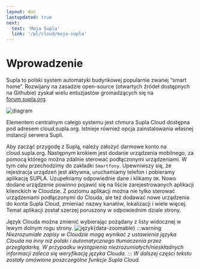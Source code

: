 ```yaml
---
layout: doc
lastupdated: true
next:
  text: 'Moja Supla'
  link: '/pl/cloud/moja-supla'
---
```

# Wprowadzenie

Supla to polski system automatyki budynkowej popularnie zwanej “smart home”. Rozwijany na zasadzie open-source (otwartych źródeł dostępnych na Githubie) zyskał wielu entuzjastów gromadzących się na [forum.supla.org](https://forum.supla.org/index.php).

![diagram](/img/pl/cloud/wstep/supla_diagram_2.png)

Elementem centralnym całego systemu jest chmura Supla Cloud dostępna pod adresem cloud.supla.org. Istnieje również opcja zainstalowania własnej instancji serwera Supli.

Aby zacząć przygodę z Suplą, należy założyć darmowe konto na cloud.supla.org. Następnym krokiem jest dodanie urządzenia mobilnego, za pomocą którego można zdalnie sterować podłączonymi urządzeniami. W tym celu przechodzimy do zakładki `Smartfony`. Upewniwszy się, że rejestracja urządzeń jest aktywna, uruchamiamy telefon i pobieramy aplikację SUPLA. Uzupełniamy odpowiednie dane i klikamy `OK`. Nowo dodane urządzenie powinno pojawić się na liście zarejestrowanych aplikacji klienckich w Cloudzie. Z poziomu aplikacji można nie tylko sterować urządzeniami podłączonymi do Clouda, ale też dodawać nowe urządzenia do konta Supla Cloud, zmieniać nazwy kanałów, lokalizacji i wiele więcej. 
Temat aplikacji został szerzej poruszony w odpowiednim dziale strony.
<script setup>
import { useData } from 'vitepress'
const base = 'https://raw.githubusercontent.com/jaku2019/supla-vademecum/main/docs/public/'
const srcImgs = [
  {
    link: `${base}img/pl/cloud/wstep/app_rejestr1.png`,
    description: 'Kliknięcie w przycisk włącza rejestrację',
  },
  {
    description: 'Zarejestrowane urządzenie mobilne',
    link: `${base}img/pl/cloud/wstep/app_klik.png`
  },
]

</script>

<many-pictures :srcImgs='srcImgs' :lazy='true' />

Język Clouda można zmienić wybierając pożądany z listy widocznej w lewym dolnym rogu strony.
![język](/img/pl/cloud/wstep/jezyk.png){data-zoomable}
:::warning <i/>
Niezrozumiałe zapisy w Cloudzie mogą wynikać z ustawienia języka Clouda na inny niż polski i automatycznego tłumaczenia przez przeglądarkę. W przypadku wystąpienia niezrozumiałych/nieskładnych informacji zaleca się weryfikację języka Clouda.
:::
W dalszej części tekstu zostały omówione poszczególne funkcje Supla Cloud.